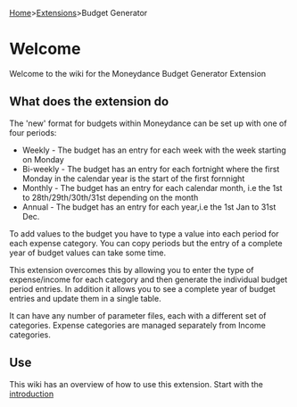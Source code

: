 [Home](https://bitbucket.org/mikerb/moneydance-2019/wiki/Home)>[Extensions](https://bitbucket.org/mikerb/moneydance-2019/wiki/Extensions)>Budget Generator

# Welcome

Welcome to the wiki for the Moneydance Budget Generator Extension

## What does the extension do

The 'new' format for budgets within Moneydance can be set up with one of four periods:

* Weekly - The budget has an entry for each week with the week starting on Monday 
* Bi-weekly - The budget has an entry for each fortnight where the first Monday in the calendar year is the start of the first fornnight
* Monthly - The budget has an entry for each calendar month, i.e the 1st to 28th/29th/30th/31st depending on the month
* Annual - The budget has an entry for each year,i.e the 1st Jan to 31st Dec.

To add values to the budget you have to type a value into each period for each expense category.  You can copy periods but the entry of a complete year of budget values can take some time.

This extension overcomes this by allowing you to enter the type of expense/income for each category and then generate the individual budget period entries.  In addition it allows you to see a complete year of budget entries and update them in a single table.

It can have any number of parameter files, each with a different set of categories.  Expense categories are managed separately from Income categories.

## Use

This wiki has an overview of how to use this extension. Start with the [introduction](https://bitbucket.org/mikerb/moneydance-2019/wiki/Introduction)